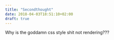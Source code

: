 ```yaml
---
title: "Secondthought"
date: 2018-04-03T18:51:10+02:00
draft: true
---
```

Why is the goddamn css style shit not rendering???


